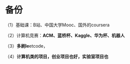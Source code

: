 # 备份

（1）基础课：B站、中国大学Mooc、国外的coursera

（2）计算机竞赛：**ACM、蓝桥杯、Kaggle、华为杯、机器人**

（3）**多刷le**etcode，

（4）**计算机类的项目，创业项目也好，实验室项目也**